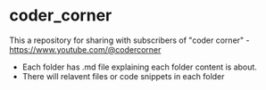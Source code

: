 # coder_corner
This a repository for sharing with subscribers of  "coder corner" - https://www.youtube.com/@codercorner

- Each folder has .md file explaining each folder content is about.
- There will relavent files or code snippets in each folder

